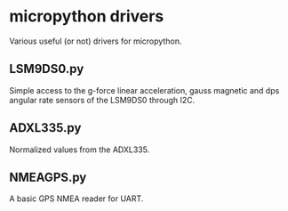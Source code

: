 # micropython drivers
Various useful (or not) drivers for micropython. 

## LSM9DS0.py
Simple access to the g-force linear acceleration, gauss magnetic and dps angular rate sensors of the
LSM9DS0 through I2C.

## ADXL335.py
Normalized values from the ADXL335.

## NMEAGPS.py
A basic GPS NMEA reader for UART.

